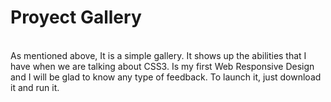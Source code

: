 # Proyect Gallery
<br>
As mentioned above, It is a simple gallery. It shows up the abilities that I have when we are talking about CSS3. Is my first Web Responsive Design and I will be glad to know any type of feedback. To launch it, just download it and run it.
